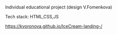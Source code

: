 Individual educational project (design V.Fomenkova)

Tech stack: HTML,CSS,JS 

https://kvoronova.github.io/IceCream-landing-/


 
